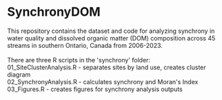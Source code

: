 # SynchronyDOM

This repository contains the dataset and code for analyzing synchrony in water quality and dissolved organic matter (DOM) composition across 45 streams in southern Ontario, Canada from 2006-2023. <br />
<br />
There are three R scripts in the 'synchrony' folder: <br />
01_SiteClusterAnalysis.R - separates sites by land use, creates cluster diagram <br />
02_SynchronyAnalysis.R - calculates synchrony and Moran's Index <br />
03_Figures.R - creates figures for synchrony analysis outputs <br />

